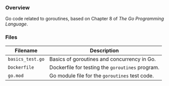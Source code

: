 ### Overview

Go code related to goroutines, based on Chapter 8 of *The Go Programming Language*.

### Files

| Filename                         | Description                                      |
|----------------------------------|--------------------------------------------------|
| `basics_test.go`                 | Basics of goroutines and concurrency in Go.      |
| `Dockerfile`                     | Dockerfile for testing the `goroutines` program. |
| `go.mod`                         | Go module file for the `goroutines` test code.   |